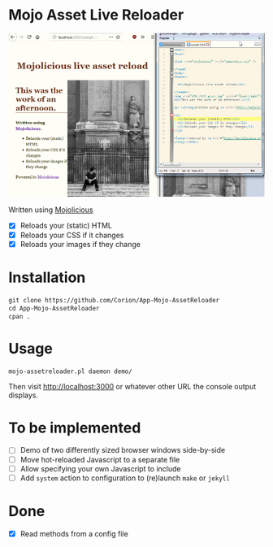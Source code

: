 # Mojo Asset Live Reloader

![Demo movie of live reloading](https://github.com/Corion/App-Mojo-AssetReloader/raw/master/demo/hero-demo.gif)

Written using [Mojolicious](http:s//mojolicious.org)

* [x] Reloads your (static) HTML
* [x] Reloads your CSS if it changes
* [x] Reloads your images if they change

# Installation

    git clone https://github.com/Corion/App-Mojo-AssetReloader
    cd App-Mojo-AssetReloader
    cpan .

# Usage

    mojo-assetreloader.pl daemon demo/

Then visit [http://localhost:3000](http://localhost:3000) or whatever other URL
the console output displays.

# To be implemented

* [ ] Demo of two differently sized browser windows side-by-side
* [ ] Move hot-reloaded Javascript to a separate file
* [ ] Allow specifying your own Javascript to include
* [ ] Add `system` action to configuration to (re)launch `make` or `jekyll`

# Done

* [x] Read methods from a config file
